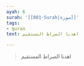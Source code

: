 ```yaml
---
ayah: 6
surah: '[[001-Surah|سورة]]'
tags:
- quran
text: اهدنا الصراط المستقيم

---
```

> اهدنا الصراط المستقيم
